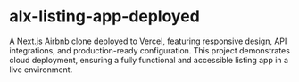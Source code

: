 # alx-listing-app-deployed
A Next.js Airbnb clone deployed to Vercel, featuring responsive design, API integrations, and production-ready configuration. This project demonstrates cloud deployment, ensuring a fully functional and accessible listing app in a live environment.
